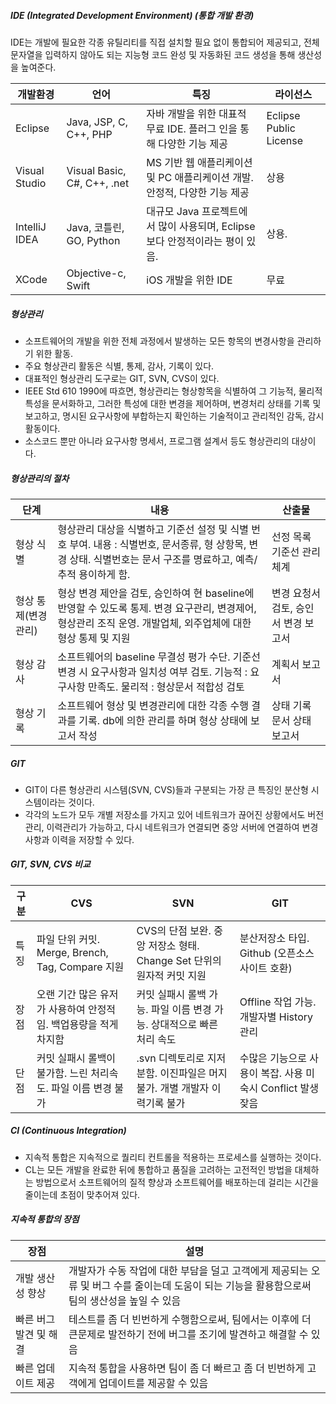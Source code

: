 ##### IDE (Integrated Development Environment) (통합 개발 환경)

IDE는 개발에 필요한 각종 유틸리티를 직접 설치할 필요 없이 통합되어 제공되고, 전체 문자열을 입력하지 않아도 되는 지능형 코드 완성 및 자동화된 코드 생성을 통해 생산성을 높여준다.

| 개발환경      | 언어                        | 특징                                                         | 라이선스               |
| ------------- | --------------------------- | ------------------------------------------------------------ | ---------------------- |
| Eclipse       | Java, JSP, C, C++, PHP      | 자바 개발을 위한 대표적 무료 IDE. 플러그 인을 통해 다양한 기능 제공 | Eclipse Public License |
| Visual Studio | Visual Basic, C#, C++, .net | MS 기반 웹 애플리케이션 및 PC 애플리케이션 개발. 안정적, 다양한 기능 제공 | 상용                   |
| IntelliJ IDEA | Java, 코틀린, GO, Python    | 대규모 Java 프로젝트에서 많이 사용되며, Eclipse보다 안정적이라는 평이 있음. | 상용.                  |
| XCode         | Objective-c, Swift          | iOS 개발을 위한 IDE                                          | 무료                   |



##### 형상관리

- 소프트웨어의 개발을 위한 전체 과정에서 발생하는 모든 항목의 변경사항을 관리하기 위한 활동.
- 주요 형상관리 활동은 식별, 통제, 감사, 기록이 있다.
- 대표적인 형상관리 도구로는 GIT, SVN, CVS이 있다.
- IEEE Std 610 1990에 따흐면, 형상관리는 형상항목을 식별하여 그 기능적, 물리적 특성을 문서화하고, 그러한 특성에 대한 변경을 제어하며, 변경처리 상태를 기록 및 보고하고, 명시된 요구사항에 부합하는지 확인하는 기술적이고 관리적인 감독, 감시 활동이다.
- 소스코드 뿐만 아니라 요구사항 명세서, 프로그램 설계서 등도 형상관리의 대상이다.



##### 형상관리의 절차

| 단계                 | 내용                                                         | 산출물                               |
| -------------------- | ------------------------------------------------------------ | ------------------------------------ |
| 형상 식별            | 형상관리 대상을 식별하고 기준선 설정 및 식별 번호 부여. 내용 : 식별번호, 문서종류, 형 상항목, 변경 상태. 식별번호는 문서 구조를 명료하고, 예측/추적 용이하게 함. | 선정 목록 기준선 관리체계            |
| 형상 통제(변경 관리) | 형상 변경 제안을 검토, 승인하여 현 baseline에 반영할 수 있도록 통제. 변경 요구관리, 변경제어, 형상관리 조직 운영. 개발업체, 외주업체에 대한 형상 통제 및 지원 | 변경 요청서 검토, 승인서 변경 보고서 |
| 형상 감사            | 소프트웨어의 baseline 무결성 평가 수단. 기준선 변경 시 요구사항과 일치성 여부 검토. 기능적 : 요구사항 만족도. 물리적 : 형상문서 적합성 검토 | 계획서 보고서                        |
| 형상 기록            | 소프트웨어 형상 및 변경관리에 대한 각종 수행 결과를 기록. db에 의한 관리를 하며 형상 상태에 보고서 작성 | 상태 기록 문서 상태 보고서           |



##### GIT

- GIT이 다른 형상관리 시스템(SVN, CVS)들과 구분되는 가장 큰 특징인 분산형 시스템이라는 것이다.
- 각각의 노드가 모두 개별 저장소를 가지고 있어 네트워크가 끊어진 상황에서도 버전관리, 이력관리가 가능하고, 다시 네트워크가 연결되면 중앙 서버에 연결하여 변경사항과 이력을 저장할 수 있다.



##### GIT, SVN, CVS 비교

| 구분 | CVS                                                          | SVN                                                          | GIT                                                         |
| ---- | ------------------------------------------------------------ | ------------------------------------------------------------ | ----------------------------------------------------------- |
| 특징 | 파일 단위 커밋. Merge, Brench, Tag, Compare 지원             | CVS의 단점 보완. 중앙 저장소 형태. Change Set 단위의 원자적 커밋 지원 | 분산저장소 타입. Github (오픈소스 사이트 호환)              |
| 장점 | 오랜 기간 많은 유저가 사용하여 안정적임. 백업용량을 적게 차지함 | 커밋 실패시 롤백 가능. 파일 이름 변경 가능. 상대적으로 빠른 처리 속도 | Offline 작업 가능. 개발자별 History 관리                    |
| 단점 | 커밋 실패시 롤백이 불가함. 느린 처리속도. 파일 이름 변경 불가 | .svn 디렉토리로 지저분함. 이진파일은 머지 불가. 개별 개발자 이력기록 불가 | 수많은 기능으로 사용이 복잡. 사용 미숙시 Conflict 발생 잦음 |



##### CI (Continuous Integration)

- 지속적 통합은 지속적으로 퀄리티 컨트롤을 적용하는 프로세스를 실행하는 것이다.
- CL는 모든 개발을 완료한 뒤에 통합하고 품질을 고려하는 고전적인 방법을 대체하는 방법으로서 소프트웨어의 질적 향상과 소프트웨어를 배포하는데 걸리는 시간을 줄이는데 초점이 맞추어져 있다.



##### 지속적 통합의 장점

| 장점                   | 설명                                                         |
| ---------------------- | ------------------------------------------------------------ |
| 개발 생산성 향상       | 개발자가 수동 작업에 대한 부담을 덜고 고객에게 제공되는 오류 및 버그 수를 줄이는데 도움이 되는 기능을 활용함으로써 팀의 생산성을 높일 수 있음 |
| 빠른 버그 발견 및 해결 | 테스트를 좀 더 빈번하게 수행함으로써, 팀에서는 이후에 더 큰문제로 발전하기 전에 버그를 조기에 발견하고 해결할 수 있음 |
| 빠른 업데이트 제공     | 지속적 통합을 사용하면 팀이 좀 더 빠르고 좀 더 빈번하게 고객에게 업데이트를 제공할 수 있음 |

